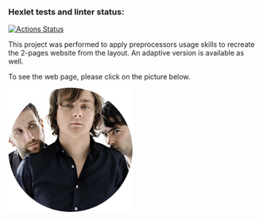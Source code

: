 ### Hexlet tests and linter status:
[![Actions Status](https://github.com/pdasya/layout-designer-project-56/workflows/hexlet-check/badge.svg)](https://github.com/pdasya/layout-designer-project-56/actions/runs/6079263497)

This project was performed to apply preprocessors usage skills to recreate the 2-pages website from the layout. An adaptive version is available as well.  

To see the web page, please click on the picture below.

[![Логотип проекта](/src/images/Keane.png)](https://pdasya.github.io/layout-designer-project-56/index.html)
